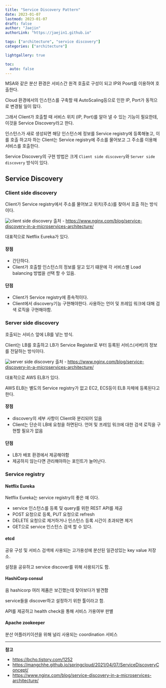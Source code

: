 ```yaml
---
title: "Service Discovery Pattern"
date: 2023-01-07
lastmod: 2023-01-07
draft: false
author: "Jaejin"
authorLink: "https://jaejin1.github.io"

tags: ["architecture", "service discovery"]
categories: ["architecture"]

lightgallery: true

toc:
  auto: false
---
```


MSA와 같은 분산 환경은 서비스간 원격 호출로 구성이 되고 IP와 Posrt를 이용하여 호출한다.

Cloud 환경에서의 인스턴스를 구축할 때 AutoScaling등으로 인한 IP, Port가 동적으로 변경될 일이 많다.

그래서 Client가 호출할 때 서비스 위치 (IP, Port)를 알아 낼 수 있는 기능이 필요한데, 이것을 Service Discovery라고 한다.

<!--more-->

인스턴스가 새로 생성되면 해당 인스턴스에 정보를 Service registry에 등록해놓고, 이를 호출 하고자 하는 Client는 Service registry에 주소를 물어보고 그 주소를 이용해 서비스를 호출한다.

Service Discovery의 구현 방법은 크게 `Client side discovery`와 `Server side discovery` 방식이 있다.

## Service Discovery

### Client side discovery

Client가 Service registry에서 주소를 물어보고 위치(주소)를 찾아서 호출 하는 방식이다.

![client side discovery](https://www.nginx.com/wp-content/uploads/2016/04/Richardson-microservices-part4-2_client-side-pattern.png "client side discovery")
출처 - https://www.nginx.com/blog/service-discovery-in-a-microservices-architecture/

대표적으로 Netflix Eureka가 있다.

#### 장점

* 간단하다.
* Client가 호출할 인스턴스의 정보를 알고 있기 떄문에 각 서비스별 Load balancing 방법을 선택 할 수 있음.

#### 단점

* Client가 Service registry에 종속적이다.
* Client에서 discovery기능 구현해야한다. 사용하는 언어 및 프레임 워크에 대해 검색 로직을 구현해야함.

### Server side discovery

호출되는 서비스 앞에 LB를 넣는 방식.

Client는 LB를 호출하고 LB가 Service Register로 부터 등록된 서비스(서버)의 정보를 전달하는 방식이다.

![server side discovery](https://www.nginx.com/wp-content/uploads/2016/04/Richardson-microservices-part4-3_server-side-pattern.png "server side discovery")
출처 - https://www.nginx.com/blog/service-discovery-in-a-microservices-architecture/

대표적으로 AWS ELB가 있다.

AWS ELB는 별도의 Service registry가 없고 EC2, ECS등이 ELB 자체에 등록된다고한다.

#### 장점

* discovery의 세부 사항이 Client와 분리되어 있음
* Client는 단순히 LB에 요청을 하면된다. 언어 및 프레임 워크에 대한 검색 로직을 구현할 필요가 없음

#### 단점

* LB가 배포 환경에서 제공해야함
* 제공하지 않는다면 관리해야하는 포인트가 늘어난다.

### Service registry

#### Netflix Eureka

Netflix Eureka는 service registry의 좋은 예 이다.

* service 인스턴스를 등록 및 query를 위한 REST API를 제공
* POST 요청으로 등록, PUT 요청으로 refresh
* DELETE 요청으로 제거하거나 인스턴스 등록 시간이 초과되면 제거 
* GET으로 service 인스턴스 검색 할 수 있다.

#### etcd

공유 구성 및 서비스 검색에 사용되는 고가용성에 분산된 일관성있는 key value 저장소.

설정을 공유하고 service discover를 위해 사용되기도 함.

#### HashiCorp consul

음 hashicorp 여러 제품은 보긴했는데 찾아보다가 발견함

service들을 discover하고 설정하기 위한 툴이라고 함.

API를 제공하고 health check을 통해 서비스 가용여부 판별

#### Apache zookeeper

분산 어플러키이션을 위해 널리 사용되는 coordination 서비스

---

**참고**

* https://bcho.tistory.com/1252
* https://mangchhe.github.io/springcloud/2021/04/07/ServiceDiscoveryConcept/
* https://www.nginx.com/blog/service-discovery-in-a-microservices-architecture/